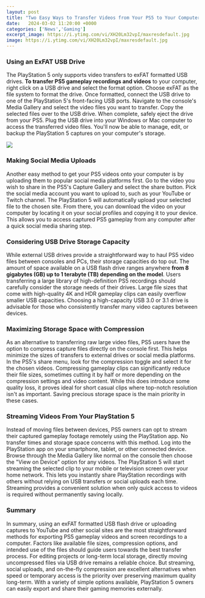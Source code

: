 ```yaml
---
layout: post
title: "Two Easy Ways to Transfer Videos from Your PS5 to Your Computer"
date:   2024-03-02 11:20:00 +0000
categories: ['News','Gaming']
excerpt_image: https://i.ytimg.com/vi/XH20Lm32vpI/maxresdefault.jpg
image: https://i.ytimg.com/vi/XH20Lm32vpI/maxresdefault.jpg
---
```


### Using an ExFAT USB Drive   
The PlayStation 5 only supports video transfers to exFAT formatted USB drives. **To transfer PS5 gameplay recordings and videos** to your computer, right click on a USB drive and select the format option. Choose exFAT as the file system to format the drive. Once formatted, connect the USB drive to one of the PlayStation 5's front-facing USB ports. Navigate to the console's Media Gallery and select the video files you want to transfer. Copy the selected files over to the USB drive. When complete, safely eject the drive from your PS5. Plug the USB drive into your Windows or Mac computer to access the transferred video files. You'll now be able to manage, edit, or backup the PlayStation 5 captures on your computer's storage.

![](https://harryguide.com/wp-content/uploads/2020/08/use-your-laptop-as-a-monitor-for-PS5-1536x717.jpg)
### Making Social Media Uploads  
Another easy method to get your PS5 videos onto your computer is by uploading them to popular social media platforms first. Go to the video you wish to share in the PS5's Capture Gallery and select the share button. Pick the social media account you want to upload to, such as your YouTube or Twitch channel. The PlayStation 5 will automatically upload your selected file to the chosen site. From there, you can download the video on your computer by locating it on your social profiles and copying it to your device. This allows you to access captured PS5 gameplay from any computer after a quick social media sharing step. 
### Considering USB Drive Storage Capacity
While external USB drives provide a straightforward way to haul PS5 video files between consoles and PCs, their storage capacities do top out. The amount of space available on a USB flash drive ranges anywhere **from 8 gigabytes (GB) up to 1 terabyte (TB) depending on the model**. Users transferring a large library of high-definition PS5 recordings should carefully consider the storage needs of their drives. Large file sizes that come with high-quality 4K and HDR gameplay clips can easily overflow smaller USB capacities. Choosing a high-capacity USB 3.0 or 3.1 drive is advisable for those who consistently transfer many video captures between devices.
### Maximizing Storage Space with Compression
As an alternative to transferring raw large video files, PS5 users have the option to compress capture files directly on the console first. This helps minimize the sizes of transfers to external drives or social media platforms. In the PS5's share menu, look for the compression toggle and select it for the chosen videos. Compressing gameplay clips can significantly reduce their file sizes, sometimes cutting it by half or more depending on the compression settings and video content. While this does introduce some quality loss, it proves ideal for short casual clips where top-notch resolution isn't as important. Saving precious storage space is the main priority in these cases.
### Streaming Videos From Your PlayStation 5
Instead of moving files between devices, PS5 owners can opt to stream their captured gameplay footage remotely using the PlayStation app. No transfer times and storage space concerns with this method. Log into the PlayStation app on your smartphone, tablet, or other connected device. Browse through the Media Gallery like normal on the console then choose the "View on Device" option for any videos. The PlayStation 5 will start streaming the selected clip to your mobile or television screen over your home network. This lets you instantly share PlayStation recordings with others without relying on USB transfers or social uploads each time. Streaming provides a convenient solution when only quick access to videos is required without permanently saving locally.
### Summary
In summary, using an exFAT formatted USB flash drive or uploading captures to YouTube and other social sites are the most straightforward methods for exporting PS5 gameplay videos and screen recordings to a computer. Factors like available file sizes, compression options, and intended use of the files should guide users towards the best transfer process. For editing projects or long-term local storage, directly moving uncompressed files via USB drive remains a reliable choice. But streaming, social uploads, and on-the-fly compression are excellent alternatives when speed or temporary access is the priority over preserving maximum quality long-term. With a variety of simple options available, PlayStation 5 owners can easily export and share their gaming memories externally.